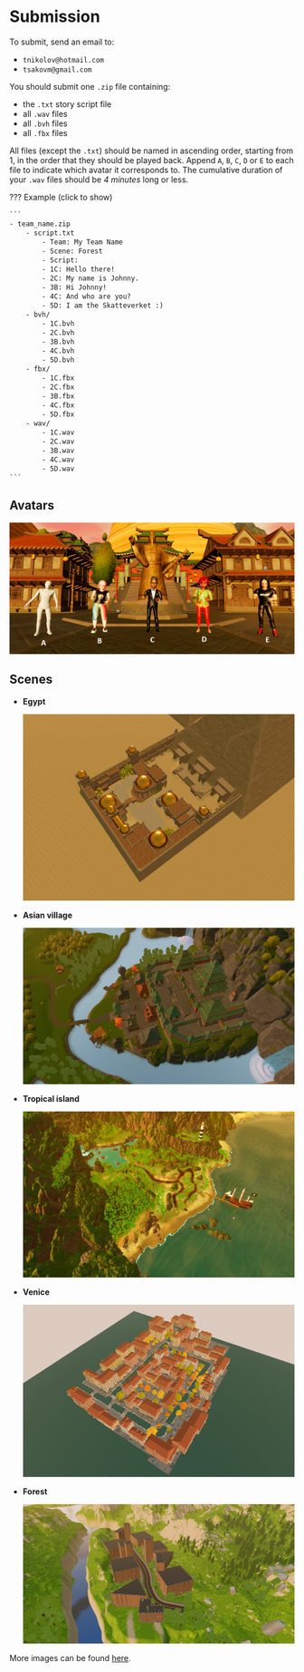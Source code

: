 # Submission
To submit, send an email to:

- `tnikolov@hotmail.com`
- `tsakovm@gmail.com`

You should submit one `.zip` file containing:

- the `.txt` story script file
- all `.wav` files
- all `.bvh` files
- all `.fbx` files

All files (except the `.txt`) should be named in ascending order, starting from 1, in the order that they should be played back. Append `A`, `B`, `C`, `D` or `E` to each file to indicate which avatar it corresponds to. The cumulative duration of your `.wav` files should be *4 minutes* long or less.

??? Example (click to show)

    ```
    - team_name.zip
        - script.txt
            - Team: My Team Name
            - Scene: Forest
            - Script:
            - 1C: Hello there!
            - 2C: My name is Johnny.
            - 3B: Hi Johnny!
            - 4C: And who are you?
            - 5D: I am the Skatteverket :)
        - bvh/
            - 1C.bvh
            - 2C.bvh
            - 3B.bvh
            - 4C.bvh
            - 5D.bvh
        - fbx/
            - 1C.fbx
            - 2C.fbx
            - 3B.fbx
            - 4C.fbx
            - 5D.fbx
        - wav/
            - 1C.wav
            - 2C.wav
            - 3B.wav
            - 4C.wav
            - 5D.wav
    ```

## Avatars

![](./assets/images/avatars.png)

## Scenes

<div class="grid cards" markdown>

- **Egypt**
  
  ![](./assets/images/Egypt2.png)

- **Asian village**
  
  ![](./assets/images/AsianVillage2.png)

- **Tropical island**
  
  ![](./assets/images/Tropical2.png)

- **Venice**
  
  ![](./assets/images/Venice2.png)

- **Forest**
  
  ![](./assets/images/ForestLevel2.png)
</div>

More images can be found [here](https://github.com/TeoNikolov/wasp-ss-assignment/blob/main/docs/assets/images/).
